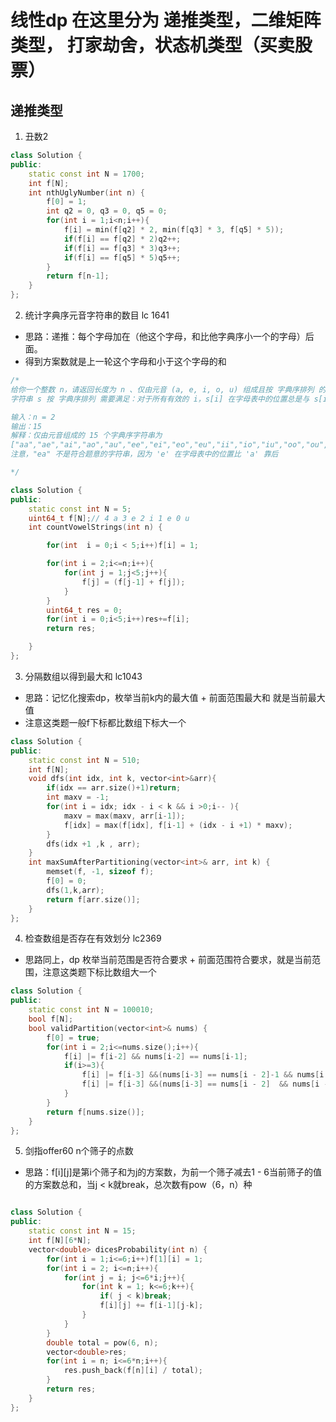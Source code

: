 <!--
 * @Author: zzzzztw
 * @Date: 2023-03-29 10:16:28
 * @LastEditors: Do not edit
 * @LastEditTime: 2023-04-27 12:24:36
 * @FilePath: /myLearning/算法/leetcode/线性dp.md
-->
# 线性dp 在这里分为 递推类型，二维矩阵类型， 打家劫舍，状态机类型（买卖股票）

## 递推类型

1. 丑数2

```cpp
class Solution {
public:
    static const int N = 1700;
    int f[N];
    int nthUglyNumber(int n) {
        f[0] = 1;
        int q2 = 0, q3 = 0, q5 = 0;
        for(int i = 1;i<n;i++){
            f[i] = min(f[q2] * 2, min(f[q3] * 3, f[q5] * 5));
            if(f[i] == f[q2] * 2)q2++;
            if(f[i] == f[q3] * 3)q3++;
            if(f[i] == f[q5] * 5)q5++;
        }
        return f[n-1];
    }
};

```

2.  统计字典序元音字符串的数目 lc 1641
* 思路：递推：每个字母加在（他这个字母，和比他字典序小一个的字母）后面。
* 得到方案数就是上一轮这个字母和小于这个字母的和
```cpp
/*
给你一个整数 n，请返回长度为 n 、仅由元音 (a, e, i, o, u) 组成且按 字典序排列 的字符串数量。
字符串 s 按 字典序排列 需要满足：对于所有有效的 i，s[i] 在字母表中的位置总是与 s[i+1] 相同或在 s[i+1] 之前。

输入：n = 2
输出：15
解释：仅由元音组成的 15 个字典序字符串为
["aa","ae","ai","ao","au","ee","ei","eo","eu","ii","io","iu","oo","ou","uu"]
注意，"ea" 不是符合题意的字符串，因为 'e' 在字母表中的位置比 'a' 靠后

*/

class Solution {
public:
    static const int N = 5;
    uint64_t f[N];// 4 a 3 e 2 i 1 e 0 u
    int countVowelStrings(int n) {

        for(int  i = 0;i < 5;i++)f[i] = 1;

        for(int i = 2;i<=n;i++){
            for(int j = 1;j<5;j++){
                f[j] = (f[j-1] + f[j]);
            }
        }
        uint64_t res = 0;
        for(int i = 0;i<5;i++)res+=f[i];
        return res;

    }
};

```

3. 分隔数组以得到最大和 lc1043

* 思路：记忆化搜索dp，枚举当前k内的最大值 + 前面范围最大和 就是当前最大值
* 注意这类题一般f下标都比数组下标大一个

```cpp
class Solution {
public:
    static const int N = 510;
    int f[N];
    void dfs(int idx, int k, vector<int>&arr){
        if(idx == arr.size()+1)return;
        int maxv = -1;
        for(int i = idx; idx - i < k && i >0;i-- ){
            maxv = max(maxv, arr[i-1]);
            f[idx] = max(f[idx], f[i-1] + (idx - i +1) * maxv);
        }
        dfs(idx +1 ,k , arr);
    }
    int maxSumAfterPartitioning(vector<int>& arr, int k) {
        memset(f, -1, sizeof f);
        f[0] = 0;
        dfs(1,k,arr);
        return f[arr.size()];
    }
};


```

4. 检查数组是否存在有效划分 lc2369

* 思路同上，dp 枚举当前范围是否符合要求 + 前面范围符合要求，就是当前范围，注意这类题下标比数组大一个

```cpp
class Solution {
public:
    static const int N = 100010;
    bool f[N];
    bool validPartition(vector<int>& nums) {
        f[0] = true;
        for(int i = 2;i<=nums.size();i++){
            f[i] |= f[i-2] && nums[i-2] == nums[i-1];
            if(i>=3){
                f[i] |= f[i-3] &&(nums[i-3] == nums[i - 2]-1 && nums[i - 2] == nums[i-1] - 1);
                f[i] |= f[i-3] &&(nums[i-3] == nums[i - 2]  && nums[i - 2]== nums[i-1] );
            }
        }
        return f[nums.size()];
    }
};

```


5. 剑指offer60 n个筛子的点数

* 思路：f[i][j]是第i个筛子和为j的方案数，为前一个筛子减去1 - 6当前筛子的值的方案数总和，当j < k就break，总次数有pow（6，n）种
  
```cpp

class Solution {
public:
    static const int N = 15;
    int f[N][6*N];
    vector<double> dicesProbability(int n) {
        for(int i = 1;i<=6;i++)f[1][i] = 1;
        for(int i = 2; i<=n;i++){
            for(int j = i; j<=6*i;j++){
                for(int k = 1; k<=6;k++){
                    if( j < k)break;
                    f[i][j] += f[i-1][j-k];
                }
            }
        }
        double total = pow(6, n);
        vector<double>res;
        for(int i = n; i<=6*n;i++){
            res.push_back(f[n][i] / total);
        }
        return res;
    }
};


```
